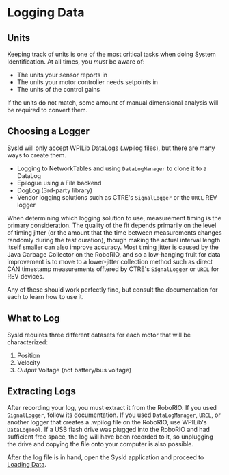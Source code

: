 # Logging Data

## Units

Keeping track of units is one of the most critical tasks when doing System Identification. At all times, you *must* be aware of:

- The units your sensor reports in
- The units your motor controller needs setpoints in
- The units of the control gains

If the units do not match, some amount of manual dimensional analysis will be required to convert them.

## Choosing a Logger

SysId will only accept WPILib DataLogs (.wpilog files), but there are many ways to create them.

* Logging to NetworkTables and using `DataLogManager` to clone it to a DataLog
* Epilogue using a File backend
* DogLog (3rd-party library)
* Vendor logging solutions such as CTRE's `SignalLogger` or the `URCL` REV logger

When determining which logging solution to use, measurement timing is the primary consideration. The quality of the fit depends primarily on the level of timing jitter (or the amount that the time between measurements changes randomly during the test duration), though making the actual interval length itself smaller can also improve accuracy. Most timing jitter is caused by the Java Garbage Collector on the RoboRIO, and so a low-hanging fruit for data improvement is to move to a lower-jitter collection method such as direct CAN timestamp measurements offtered by CTRE's `SignalLogger` or `URCL` for REV devices.

Any of these should work perfectly fine, but consult the documentation for each to learn how to use it.

## What to Log

SysId requires three different datasets for each motor that will be characterized:

1. Position
2. Velocity
3. *Output* Voltage (not battery/bus voltage)

## Extracting Logs

After recording your log, you must extract it from the RoboRIO. If you used `SignalLogger`, follow its documentation. If you used `DataLogManager`, `URCL`, or another logger that creates a .wpilog file on the RoboRIO, use WPILib's `DataLogTool`. If a USB flash drive was plugged into the RoboRIO and had sufficient free space, the log will have been recorded to it, so unplugging the drive and copying the file onto your computer is also possible.

After the log file is in hand, open the SysId application and proceed to [Loading Data](loading-data.md).